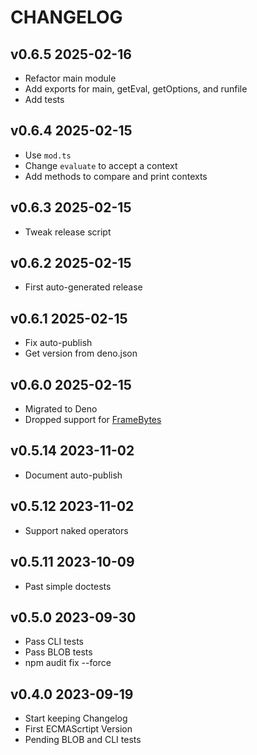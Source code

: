 # CHANGELOG

## v0.6.5 2025-02-16

- Refactor main module
- Add exports for main, getEval, getOptions, and runfile
- Add tests

## v0.6.4 2025-02-15

- Use `mod.ts`
- Change `evaluate` to accept a context
- Add methods to compare and print contexts

## v0.6.3 2025-02-15

- Tweak release script

## v0.6.2 2025-02-15

- First auto-generated release

## v0.6.1 2025-02-15

- Fix auto-publish
- Get version from deno.json

## v0.6.0 2025-02-15

- Migrated to Deno
- Dropped support for
  [FrameBytes](https://github.com/TheSwanFactory/hclang/issues/220)

## v0.5.14 2023-11-02

- Document auto-publish

## v0.5.12 2023-11-02

- Support naked operators

## v0.5.11 2023-10-09

- Past simple doctests

## v0.5.0 2023-09-30

- Pass CLI tests
- Pass BLOB tests
- npm audit fix --force

## v0.4.0 2023-09-19

- Start keeping Changelog
- First ECMAScrtipt Version
- Pending BLOB and CLI tests
